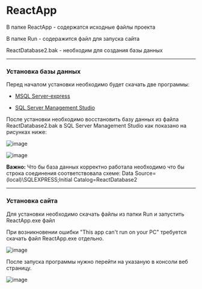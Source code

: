 # ReactApp

В папке ReactApp - содержатся исходные файлы проекта

В папке Run - содеражится файл для запуска сайта

ReactDatabase2.bak - необходим для создания базы данных
_____ 

### Установка базы данных

Перед началом установки необходимо будет скачать две программы:

* [MSQL Server-express](https://www.microsoft.com/ru-RU/download/confirmation.aspx?id=101064)

* [SQL Server Management Studio](https://aka.ms/ssmsfullsetup)

После установки необходимо восстановить базу данных из файла ReactDatabase2.bak в SQL Server Management Studio как показано на рисунках ниже:
 
![image](https://user-images.githubusercontent.com/42782084/217262794-6a27eb26-1456-4b31-bb06-d742582ebaa1.png)

![image](https://user-images.githubusercontent.com/42782084/217262849-f95a54b4-f28f-426e-86a1-063bfb1c33bb.png)

**Важно:** Что бы база данных корректно работала необходимо что бы строка соединения соответствовала схеме: Data Source=(local)\\SQLEXPRESS;Initial Catalog=ReactDatabase2
 
 _____
 
 ### Установка сайта
 
 Для установки необходимо скачать файлы из папки Run и запустить ReactApp.exe файл

При возникновении ошибки "This app can't run on your PC" требуется скачать файл ReactApp.exe отдельно.

![image](https://user-images.githubusercontent.com/42782084/217264234-3e65c816-b328-4a34-a6e8-5f5d7d646c2c.png)

После запуска программы нужно перейти на указаную в консоли веб страницу.

![image](https://user-images.githubusercontent.com/42782084/217265317-1f18145e-7882-4e9c-8114-f5ff22ab482b.png)


